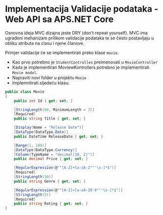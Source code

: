 ﻿# Implementacija Validacije podataka - Web API sa APS.NET Core 

Osnovna ideja MVC dizajna jeste DRY (don't repeat yourself). MVC ima ugrađeni mehanizam prilikom validacije 
podataka te se često postavljaju u obliku atributa na clasu i njene članove.

Primjer validacije će se implementirati preko klase `movie`.
- Kao prvo potrebno je `StudentControlles` preimenovati u `MovieController`
- Kada je implementiran MoviewKontrollers potrebno je implementirati `Movie model`.
- Napraviti novi folder u projektu `Movie`
- Implemntirati sljedeću klasu:

```cs
public class Movie
{
    public int Id { get; set; }

    [StringLength(60, MinimumLength = 3)]
    [Required]
    public string Title { get; set; }

    [Display(Name = "Release Date")]
    [DataType(DataType.Date)]
    public DateTime ReleaseDate { get; set; }

    [Range(1, 100)]
    [DataType(DataType.Currency)]
    [Column(TypeName = "decimal(18, 2)")]
    public decimal Price { get; set; }

    [RegularExpression(@"^[A-Z]+[a-zA-Z""'\s-]*$")]
    [Required]
    [StringLength(30)]
    public string Genre { get; set; }

    [RegularExpression(@"^[A-Z]+[a-zA-Z0-9""'\s-]*$")]
    [StringLength(5)]
    [Required]
    public string Rating { get; set; }
}
```





